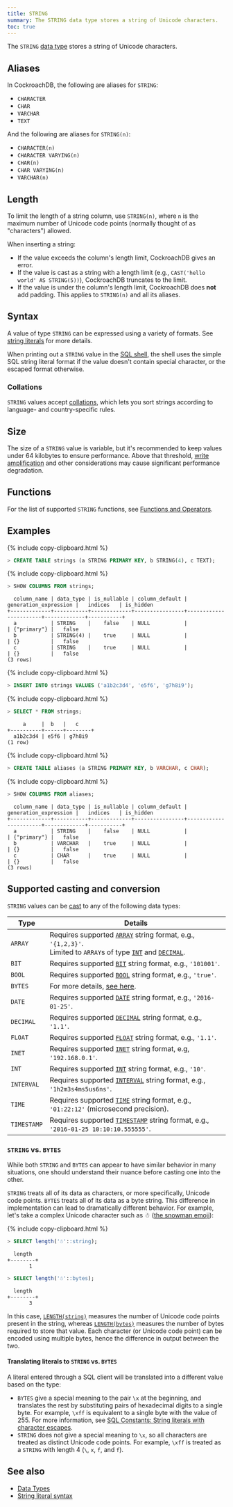 ```yaml
---
title: STRING
summary: The STRING data type stores a string of Unicode characters.
toc: true
---
```


The `STRING` [data type](data-types.html) stores a string of Unicode characters.

## Aliases

In CockroachDB, the following are aliases for `STRING`:

- `CHARACTER`
- `CHAR`
- `VARCHAR`
- `TEXT`

And the following are aliases for `STRING(n)`:

- `CHARACTER(n)`
- `CHARACTER VARYING(n)`
- `CHAR(n)`
- `CHAR VARYING(n)`
- `VARCHAR(n)`  

## Length

To limit the length of a string column, use `STRING(n)`, where `n` is the maximum number of Unicode code points (normally thought of as "characters") allowed.

When inserting a string:

- If the value exceeds the column's length limit, CockroachDB gives an error.
- If the value is cast as a string with a length limit (e.g., `CAST('hello world' AS STRING(5))`), CockroachDB truncates to the limit.
- If the value is under the column's length limit, CockroachDB does **not** add padding. This applies to `STRING(n)` and all its aliases.

## Syntax

A value of type `STRING` can be expressed using a variety of formats.
See [string literals](sql-constants.html#string-literals) for more details.

When printing out a `STRING` value in the [SQL shell](cockroach-sql.html), the shell uses the simple
SQL string literal format if the value doesn't contain special character,
or the escaped format otherwise.

### Collations

`STRING` values accept [collations](collate.html), which lets you sort strings according to language- and country-specific rules.

## Size

The size of a `STRING` value is variable, but it's recommended to keep values under 64 kilobytes to ensure performance. Above that threshold, [write amplification](https://en.wikipedia.org/wiki/Write_amplification) and other considerations may cause significant performance degradation.   

## Functions
For the list of supported `STRING` functions, see [Functions and Operators](functions-and-operators#string-functions).

## Examples

{% include copy-clipboard.html %}
~~~ sql
> CREATE TABLE strings (a STRING PRIMARY KEY, b STRING(4), c TEXT);
~~~

{% include copy-clipboard.html %}
~~~ sql
> SHOW COLUMNS FROM strings;
~~~

~~~
  column_name | data_type | is_nullable | column_default | generation_expression |   indices   | is_hidden
+-------------+-----------+-------------+----------------+-----------------------+-------------+-----------+
  a           | STRING    |    false    | NULL           |                       | {"primary"} |   false
  b           | STRING(4) |    true     | NULL           |                       | {}          |   false
  c           | STRING    |    true     | NULL           |                       | {}          |   false
(3 rows)
~~~

{% include copy-clipboard.html %}
~~~ sql
> INSERT INTO strings VALUES ('a1b2c3d4', 'e5f6', 'g7h8i9');
~~~

{% include copy-clipboard.html %}
~~~ sql
> SELECT * FROM strings;
~~~

~~~
     a     |  b   |   c
+----------+------+--------+
  a1b2c3d4 | e5f6 | g7h8i9
(1 row)
~~~

{% include copy-clipboard.html %}
~~~ sql
> CREATE TABLE aliases (a STRING PRIMARY KEY, b VARCHAR, c CHAR);
~~~

{% include copy-clipboard.html %}
~~~ sql
> SHOW COLUMNS FROM aliases;
~~~

~~~
  column_name | data_type | is_nullable | column_default | generation_expression |   indices   | is_hidden
+-------------+-----------+-------------+----------------+-----------------------+-------------+-----------+
  a           | STRING    |    false    | NULL           |                       | {"primary"} |   false
  b           | VARCHAR   |    true     | NULL           |                       | {}          |   false
  c           | CHAR      |    true     | NULL           |                       | {}          |   false
(3 rows)
~~~

## Supported casting and conversion

`STRING` values can be [cast](data-types.html#data-type-conversions-and-casts) to any of the following data types:

Type | Details
-----|--------
`ARRAY` | Requires supported [`ARRAY`](array.html) string format, e.g., `'{1,2,3}'`.<br>Limited to `ARRAY`s of type [`INT`](int.html) and [`DECIMAL`](decimal.html).
`BIT` | Requires supported [`BIT`](bit.html) string format, e.g., `'101001'`.
`BOOL` | Requires supported [`BOOL`](bool.html) string format, e.g., `'true'`.
`BYTES` | For more details, [see here](bytes.html#supported-conversions).
`DATE` | Requires supported [`DATE`](date.html) string format, e.g., `'2016-01-25'`.
`DECIMAL` | Requires supported [`DECIMAL`](decimal.html) string format, e.g., `'1.1'`.
`FLOAT` | Requires supported [`FLOAT`](float.html) string format, e.g., `'1.1'`.
`INET` | Requires supported [`INET`](inet.html) string format, e.g, `'192.168.0.1'`.
`INT` | Requires supported [`INT`](int.html) string format, e.g., `'10'`.
`INTERVAL` | Requires supported [`INTERVAL`](interval.html) string format, e.g., `'1h2m3s4ms5us6ns'`.
`TIME` | Requires supported [`TIME`](time.html) string format, e.g., `'01:22:12'` (microsecond precision).
`TIMESTAMP` | Requires supported [`TIMESTAMP`](timestamp.html) string format, e.g., `'2016-01-25 10:10:10.555555'`.

### `STRING` vs. `BYTES`

While both `STRING` and `BYTES` can appear to have similar behavior in many situations, one should understand their nuance before casting one into the other.

`STRING` treats all of its data as characters, or more specifically, Unicode code points. `BYTES` treats all of its data as a byte string. This difference in implementation can lead to dramatically different behavior. For example, let's take a complex Unicode character such as ☃ ([the snowman emoji](https://emojipedia.org/snowman/)):

{% include copy-clipboard.html %}
~~~ sql
> SELECT length('☃'::string);
~~~

~~~
  length
+--------+
       1
~~~

~~~ sql
> SELECT length('☃'::bytes);
~~~
~~~
  length
+--------+
       3
~~~

In this case, [`LENGTH(string)`](functions-and-operators.html#string-and-byte-functions) measures the number of Unicode code points present in the string, whereas [`LENGTH(bytes)`](functions-and-operators.html#string-and-byte-functions) measures the number of bytes required to store that value. Each character (or Unicode code point) can be encoded using multiple bytes, hence the difference in output between the two.

#### Translating literals to `STRING` vs. `BYTES`

A literal entered through a SQL client will be translated into a different value based on the type:

+ `BYTES` give a special meaning to the pair `\x` at the beginning, and translates the rest by substituting pairs of hexadecimal digits to a single byte. For example, `\xff` is equivalent to a single byte with the value of 255. For more information, see [SQL Constants: String literals with character escapes](sql-constants.html#string-literals-with-character-escapes).
+ `STRING` does not give a special meaning to `\x`, so all characters are treated as distinct Unicode code points. For example, `\xff` is treated as a `STRING` with length 4 (`\`, `x`, `f`, and `f`).

## See also

- [Data Types](data-types.html)
- [String literal syntax](sql-constants.html#string-literals)
